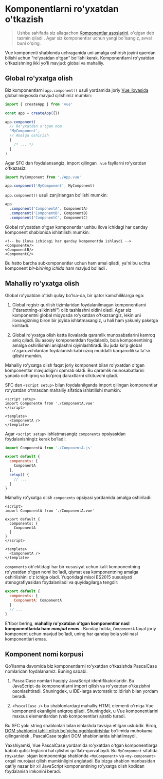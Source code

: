 # Komponentlarni ro'yxatdan o'tkazish

<VueSchoolLink href="https://vueschool.io/lessons/vue-3-global-vs-local-vue-components" title="Vue maktabida bepul video darsni tomosha qiling"/>

> Ushbu sahifada siz allaqachon [Komponentlar asoslarini](/guide/essentials/component-basics). o'qigan deb taxmin qiladi . Agar siz komponentlar uchun yangi bo'lsangiz, avval buni o'qing.

Vue komponenti shablonda uchraganida uni amalga oshirish joyini qaerdan bilishi uchun “roʻyxatdan oʻtgan” boʻlishi kerak. Komponentlarni ro'yxatdan o'tkazishning ikki yo'li mavjud: global va mahalliy.

## Global ro'yxatga olish

Biz komponentlarni `app.component()` usuli yordamida joriy [Vue ilovasida](/guide/essentials/application.html) global miqyosda mavjud qilishimiz mumkin:
```js
import { createApp } from 'vue'

const app = createApp({})

app.component(
  // Ro'yxatdan o'tgan nom
  'MyComponent',
  // Amalga oshirish
  {
    /* ... */
  }
)
```

Agar SFC dan foydalansangiz, import qilingan `.vue` fayllarni ro'yxatdan o'tkazasiz:

```js
import MyComponent from './App.vue'

app.component('MyComponent', MyComponent)
```

`app.component()` usuli zanjirlangan bo'lishi mumkin:

```js
app
  .component('ComponentA', ComponentA)
  .component('ComponentB', ComponentB)
  .component('ComponentC', ComponentC)
```

Global ro'yxatdan o'tgan komponentlar ushbu ilova ichidagi har qanday komponent shablonida ishlatilishi mumkin:

```vue-html
<!-- bu ilova ichidagi har qanday komponentda ishlaydi -->
<ComponentA/>
<ComponentB/>
<ComponentC/>
```

Bu hatto barcha subkomponentlar uchun ham amal qiladi, ya'ni bu uchta komponent _bir-birining ichida_ ham mavjud bo'ladi .
## Mahalliy ro'yxatga olish

Global ro'yxatdan o'tish qulay bo'lsa-da, bir qator kamchiliklarga ega:

1. Global registr qurilish tizimlaridan foydalanilmagan komponentlarni ("daraxtning-silkinishi") olib tashlashni oldini oladi. Agar siz komponentni global miqyosda ro'yxatdan o'tkazsangiz, lekin uni ilovangizning biron bir joyida ishlatmasangiz, u hali ham yakuniy paketga kiritiladi.

2. Global ro'yxatga olish katta ilovalarda qaramlik munosabatlarini kamroq aniq qiladi. Bu asosiy komponentdan foydalanib, bola komponentining amalga oshirilishini aniqlashni qiyinlashtiradi. Bu juda ko'p global o'zgaruvchilardan foydalanish kabi uzoq muddatli barqarorlikka ta'sir qilishi mumkin.

Mahalliy ro'yxatga olish faqat joriy komponent bilan ro'yxatdan o'tgan komponentlar mavjudligini qamrab oladi. Bu qaramlik munosabatlarini yanada ochiqroq va ko'proq daraxtlarni silkituvchi qiladi.

<div class="composition-api">

SFC dan `<script setup>` bilan foydalanilganda import qilingan komponentlar roʻyxatdan oʻtmasdan mahalliy sifatida ishlatilishi mumkin:
```vue
<script setup>
import ComponentA from './ComponentA.vue'
</script>

<template>
  <ComponentA />
</template>
```

Agar `<script setup>` ishlatmasangiz `components` opsiyasidan foydalanishingiz kerak bo'ladi:

```js
import ComponentA from './ComponentA.js'

export default {
  components: {
    ComponentA
  },
  setup() {
    // ...
  }
}
```

</div>
<div class="options-api">

Mahalliy ro'yxatga olish `components` opsiyasi yordamida amalga oshiriladi:

```vue
<script>
import ComponentA from './ComponentA.vue'

export default {
  components: {
    ComponentA
  }
}
</script>

<template>
  <ComponentA />
</template>
```

</div>

`components` ob'ektidagi har bir xususiyat uchun kalit komponentning ro'yxatdan o'tgan nomi bo'ladi, qiymat esa komponentning amalga oshirilishini o'z ichiga oladi. Yuqoridagi misol ES2015 xususiyati stenografiyasidan foydalaniladi va quyidagilarga tengdir:

```js
export default {
  components: {
    ComponentA: ComponentA
  }
  // ...
}
```

E'tibor bering, **mahalliy ro'yxatdan o'tgan komponentlar nasl komponentlarida ham _mavjud emas_** . Bunday holda, `ComponentA` faqat joriy komponent uchun mavjud bo'ladi, uning har qanday bola yoki nasl komponentlari emas.
## Komponent nomi korpusi

Qo'llanma davomida biz komponentlarni ro'yxatdan o'tkazishda PascalCase nomlaridan foydalanamiz. Buning sababi:

1. PascalCase nomlari haqiqiy JavaScript identifikatorlaridir. Bu JavaScript-da komponentlarni import qilish va ro'yxatdan o'tkazishni osonlashtiradi. Shuningdek, u IDE-larga avtomatik to'ldirish bilan yordam beradi.

2. `<PascalCase />` bu shablonlardagi mahalliy HTML elementi o'rniga Vue komponenti ekanligini aniqroq qiladi. Shuningdek, u Vue komponentlarini maxsus elementlardan (veb komponentlar) ajratib turadi.

Bu SFC yoki string shablonlari bilan ishlashda tavsiya etilgan uslubdir. Biroq, [DOM shablonini tahlil qilish bo'yicha ogohlantirishlar](/guide/essentials/component-basics.html#dom-template-parsing-caveats) bo'limida muhokama qilinganidek , PascalCase teglari DOM shablonlarida ishlatilmaydi.

Yaxshiyamki, Vue PascalCase yordamida ro'yxatdan o'tgan komponentlarga kabob qutisi teglarini hal qilishni qo'llab-quvvatlaydi. Bu `MyComponent` sifatida ro`yxatdan o`tgan komponentga shablonda `<MyComponent>` va `<my-component>` orqali murojaat qilish mumkinligini anglatadi. Bu bizga shablon manbasidan qat'iy nazar bir xil JavaScript komponentining ro'yxatga olish kodidan foydalanish imkonini beradi.
